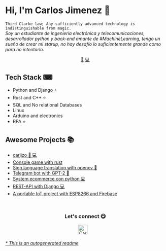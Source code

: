 # Hi, I'm Carlos Jimenez 👋

`Third Clarke law; Any sufficiently advanced technology is indistinguishable from magic.`<br><em>Soy un estudiante de ingeniería electrónica y telecomunicaciones, desarrollador python y back-end amante de #MachineLearning, tengo un sueño de crear mi starup, no hay desafío lo suficientemente grande como para no intentarlo.</em>

<p align="center">
<a href="https://github.com/carjizo/carjizo/blob/master/ai.md">🤖</a>
<a href="https://github.com/carjizo/carjizo/blob/master/backend.md">💻</a>
</p>
<!-- 
<a href="https://twitter.com/Hector_Pulido_">
<img align="right" height="auto" width="200" src="https://github.com/HectorPulido/HectorPulido/raw/master/img/pequesoft.png"/>
</a> -->

## Tech Stack ⌨

- Python and Django ⭐
- Rust and C++ ⭐
- SQL and No relational Databases
- Linux
- Arduino and electronics
- RPA ⭐

## Awesome Projects 📚

- [carjizo 🤖 💻](https://github.com/carjizo/carjizo)
- [Console game with rust](https://github.com/carjizo/rust-console-game)
- [Sign language translation with opencv 🤖](https://github.com/carjizo/Traductor-Lenguaje-de-signos)
- [Telegram bot with GPT-2 🤖](https://github.com/carjizo/Telegram-bot-GPT2)
- [System ecommerce con python 💻](https://github.com/carjizo/system-ecommerce)
- [REST-API with Django 💻](https://github.com/carjizo/REST-API-django)
- [A portable IoT project with ESP8266 and Firebase](https://github.com/carjizo/ESP8266-Heartbeat-temp-humd)

<br>

<div align="center">
<h3 align="center">Let's connect 😋</h3>
</div>
<p align="center">
<a href="https://www.linkedin.com/in/carlos-jim%C3%A9nez-784005208/" target="blank">
<img align="center" width="30px" alt="Carlos Jimenez LinkedIn" src="https://www.vectorlogo.zone/logos/linkedin/linkedin-icon.svg"/></a> &nbsp; &nbsp;

</p>

###### [\* This is an autogenerated readme](https://github.com/carjizo/carjizo/tree/master/ReadmeGenerator)
